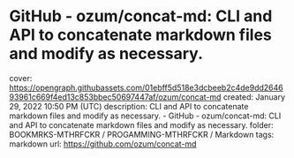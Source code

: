 # GitHub - ozum/concat-md: CLI and API to concatenate markdown files and modify as necessary.

cover: https://opengraph.githubassets.com/01ebff5d518e3dcbeeb2c4de9dd264693961c669f4ed13c853bbec50697447af/ozum/concat-md
created: January 29, 2022 10:50 PM (UTC)
description: CLI and API to concatenate markdown files and modify as necessary. - GitHub - ozum/concat-md: CLI and API to concatenate markdown files and modify as necessary.
folder: BOOKMRKS-MTHRFCKR / PROGAMMING-MTHRFCKR / Markdown
tags: markdown
url: https://github.com/ozum/concat-md